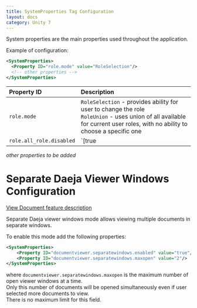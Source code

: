 ```yaml
---
title: SystemProperties Tag Configuration
layout: docs
category: Unity 7
---
```

System properties are the main properties used throughout the application.

Example of configuration:

```xml
<SystemProperties>
  <Property ID="role.mode" value="RoleSelection"/>
  <!-- other properties -->
</SystemProperties>
```

| Property ID | Description |
|:--------------|:------------|
|`role.mode` | `RoleSelection` - provides ability for user to change the role <br/>`RoleUnion` - uses union of all available for current user roles, with no ability to choose a specific one |
|`role.all_role.disabled`| `[true|false]` Disables `All` role for user when equals `true`. Default value: `false` |

*other properties to be added*

# Separate Daeja Viewer Windows Configuration

[View Document feature description](../../features/document-management/view-document)

Separate Daeja viewer windows mode allows viewing multiple documents in separate windows.  

To enable this mode add the following properties:

```xml
<SystemProperties>
    <Property ID="documentviewer.separatewindows.enabled" value="true"/>
    <Property ID="documentviewer.separatewindows.maxopen" value="2"/>
</SystemProperties>
```
where `documentviewer.separatewindows.maxopen` is the maximum number of open viewer windows at a time.  
Only this number of documents will be opened simultaneously even if user selected more documents to view.  
There is no maximum limit for this field.  
